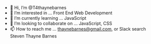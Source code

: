 - 👋 Hi, I’m @T4thaynebarnes
- 👀 I’m interested in ... Front End Web Development
- 🌱 I’m currently learning ... JavaScript
- 💞️ I’m looking to collaborate on ... JavaScript, CSS 
- 📫 How to reach me ... thaynebarnes@gmail.com, or Slack search Steven Thayne Barnes

<!---
T4thaynebarnes/T4thaynebarnes is a ✨ special ✨ repository because its `README.md` (this file) appears on your GitHub profile.
You can click the Preview link to take a look at your changes.
--->
